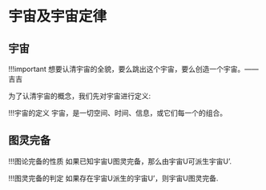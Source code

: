 # 宇宙及宇宙定律


## 宇宙

!!!important
    想要认清宇宙的全貌，要么跳出这个宇宙，要么创造一个宇宙。——吉吉

为了认清宇宙的概念，我们先对宇宙进行定义:

!!!宇宙的定义
    宇宙，是一切空间、时间、信息，或它们每一个的组合。


## 图灵完备

!!!图论完备的性质
    如果已知宇宙U图灵完备，那么由宇宙U可派生宇宙U’.

!!!图灵完备的判定
    如果存在宇宙U派生的宇宙U’，则宇宙U图灵完备.
